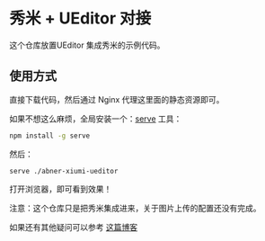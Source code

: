 # 秀米 + UEditor 对接

这个仓库放置UEditor 集成秀米的示例代码。



## 使用方式

直接下载代码，然后通过 Nginx 代理这里面的静态资源即可。



如果不想这么麻烦，全局安装一个：[serve](https://www.npmjs.com/package/serve) 工具：

```sh
npm install -g serve
```

然后：

```shell
serve ./abner-xiumi-ueditor
```

打开浏览器，即可看到效果！



注意：这个仓库只是把秀米集成进来，关于图片上传的配置还没有完成。

如果还有其他疑问可以参考 [这篇博客](https://blog.csdn.net/six_six_six_666/article/details/116231754)